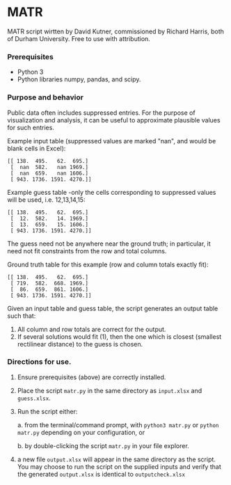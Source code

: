 # MATR

MATR script wirtten by David Kutner, commissioned by Richard Harris, both of Durham University. Free to use with attribution.

### Prerequisites

- Python 3
- Python libraries numpy, pandas, and scipy.

### Purpose and behavior

Public data often includes suppressed entries. For the purpose of visualization and analysis, it can be useful to
approximate plausible values for such entries.

Example input table (suppressed values are marked "nan", and would be blank cells in Excel):

```
[[ 138.  495.   62.  695.]
 [  nan  582.   nan 1969.]
 [  nan  659.   nan 1606.]
 [ 943. 1736. 1591. 4270.]]
```

Example guess table -only the cells corresponding to suppressed values will be used, i.e. 12,13,14,15:

```
[[ 138.  495.   62.  695.]
 [  12.  582.   14. 1969.]
 [  13.  659.   15. 1606.]
 [ 943. 1736. 1591. 4270.]]
```

The guess need not be anywhere near the ground truth; in particular, it need not fit constraints from the row and total
columns.

Ground truth table for this example (row and column totals exactly fit):

```
[[ 138.  495.   62.  695.]
 [ 719.  582.  668. 1969.]
 [  86.  659.  861. 1606.]
 [ 943. 1736. 1591. 4270.]]
```

Given an input table and guess table, the script generates an output table such that:

1. All column and row totals are correct for the output.
2. If several solutions would fit (1), then the one which is closest (smallest rectilinear distance) to the guess is
   chosen.

### Directions for use.

1. Ensure prerequisites (above) are correctly installed.
2. Place the script ```matr.py``` in the same directory as ```input.xlsx``` and ```guess.xlsx```.
3. Run the script either:

   a. from the terminal/command prompt, with ```python3 matr.py``` or ```python matr.py``` depending on your
   configuration, or

   b. by double-clicking the script ```matr.py``` in your file explorer.
4. a new file ```output.xlsx``` will appear in the same directory as the script. 
You may choose to run the script on the supplied inputs and verify that the generated ```output.xlsx``` is identical to ```outputcheck.xlsx```
 
